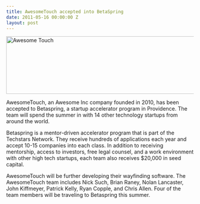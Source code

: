 ```yaml
---
title: AwesomeTouch accepted into BetaSpring
date: 2011-05-16 00:00:00 Z
layout: post
---
```

 
<p><img alt="Awesome Touch" height="155" src="http://awesomeinc.org/images/showcase6.jpg" width="590"/></p>
<p>AwesomeTouch, an Awesome Inc company founded in 2010, has been accepted to Betaspring, a startup accelerator program in Providence. The team will spend the summer in with 14 other technology startups from around the world. </p>
<p>Betaspring is a mentor-driven accelerator program that is part of the Techstars Network. They receive hundreds of applications each year and accept 10-15 companies into each class. In addition to receiving mentorship, access to investors, free legal counsel, and a work environment with other high tech startups, each team also receives $20,000 in seed capital.</p>
<p>AwesomeTouch will be further developing their wayfinding software. The AwesomeTouch team includes Nick Such, Brian Raney, Nolan Lancaster, John Kiffmeyer, Patrick Kelly, Ryan Copple, and Chris Allen. Four of the team members will be traveling to Betaspring this summer.</p>
